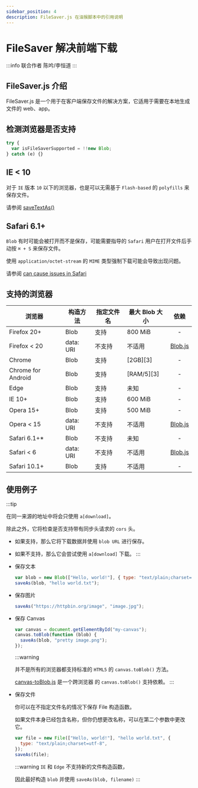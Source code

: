 ```yaml
---
sidebar_position: 4
description: FileSaver.js 在油猴脚本中的引用说明
---
```


# FileSaver 解决前端下载

:::info 联合作者
陈吟/李恒道
:::

## FileSaver.js 介绍

FileSaver.js 是一个用于在客户端保存文件的解决方案，它适用于需要在本地生成文件的 web、app。

## 检测浏览器是否支持

```js
try {
  var isFileSaverSupported = !!new Blob;
} catch (e) {}
```

## IE < 10

对于 `IE` 版本 `10` 以下的浏览器，也是可以无需基于 `Flash-based` 的 `polyfills` 来保存文件。

请参阅 [saveTextAs()](https://github.com/koffsyrup/FileSaver.js#examples)

## Safari 6.1+

`Blob` 有时可能会被打开而不是保存，可能需要指导的 `Safari` 用户在打开文件后手动按 `⌘ + S` 来保存文件。

使用 `application/octet-stream` 的 `MIME` 类型强制下载可能会导致出现问题。

请参阅 [can cause issues in Safari](https://github.com/eligrey/FileSaver.js/issues/12#issuecomment-47247096)

## 支持的浏览器

| 浏览器            | 构造方法 | 指定文件名 | 最大 Blob 大小 | 依赖                                  |
| ------------------ | ------------- | --------- | ------------- | :---------------------------------------------: |
| Firefox 20+        | Blob          | 支持       | 800 MiB       | -                                          |
| Firefox < 20       | data: URI     | 不支持        | 不适用           | [Blob.js](https://github.com/eligrey/Blob.js) |
| Chrome             | Blob          | 支持       | [2GB][3]      | -                                          |
| Chrome for Android | Blob          | 支持       | [RAM/5][3]    | -                                          |
| Edge               | Blob          | 支持       | 未知             | -                                          |
| IE 10+             | Blob          | 支持       | 600 MiB       | -                                          |
| Opera 15+          | Blob          | 支持       | 500 MiB       | -                                          |
| Opera < 15         | data: URI     | 不支持        | 不适用           | [Blob.js](https://github.com/eligrey/Blob.js) |
| Safari 6.1+\*      | Blob          | 不支持        |  未知 | -                                          |
| Safari < 6         | data: URI     | 不支持        | 不适用           | [Blob.js](https://github.com/eligrey/Blob.js) |
| Safari 10.1+       | Blob          | 支持       | 不适用           | -                                          |

## 使用例子

:::tip

在同一来源的地址中将会只使用 `a[download]`。

除此之外，它将检查是否支持带有同步头请求的 `cors` 头。

- 如果支持，那么它将下载数据并使用 `blob URL` 进行保存。
- 如果不支持，那么它会尝试使用 `a[download]` 下载。
:::

- 保存文本

  ```js
  var blob = new Blob(["Hello, world!"], { type: "text/plain;charset=utf-8" });
  saveAs(blob, "hello world.txt");
  ```

- 保存图片

  ```js
  saveAs("https://httpbin.org/image", "image.jpg");
  ```

- 保存 Canvas

  ```js
  var canvas = document.getElementById("my-canvas");
  canvas.toBlob(function (blob) {
    saveAs(blob, "pretty image.png");
  });
  ```
  :::warning

  并不是所有的浏览器都支持标准的 `HTML5` 的 `canvas.toBlob()` 方法。
  
  [canvas-toBlob.js](https://github.com/eligrey/canvas-toBlob.js) 是一个跨浏览器 的 `canvas.toBlob()` 支持依赖。
  :::

- 保存文件

  你可以在不指定文件名的情况下保存 File 构造函数。
  
  如果文件本身已经包含名称，但你仍想更改名称，可以在第二个参数中更改它。

  ```js
  var file = new File(["Hello, world!"], "hello world.txt", {
    type: "text/plain;charset=utf-8",
  });
  saveAs(file);
  ```

  :::warning
  `IE` 和 `Edge` 不支持新的文件构造函数，
  
  因此最好构造 `blob` 并使用 `saveAs(blob, filename)`
  :::
